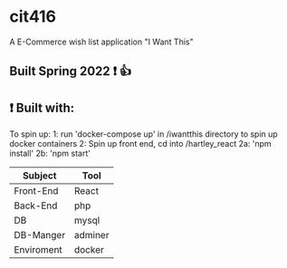 # cit416
A E-Commerce wish list application "I Want This"

## Built Spring 2022 :exclamation: :thumbsup: ##
## :exclamation: Built with: ##

To spin up:
 1: run 'docker-compose up' in /iwantthis directory to spin up docker containers 
 2: Spin up front end, cd into /hartley_react 
    2a: 'npm install'
    2b: 'npm start' 
    

Subject  | Tool
------------- | -------------
Front-End  | React
Back-End  | php
DB  | mysql
DB-Manger  | adminer
Enviroment  | docker

